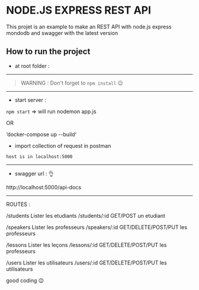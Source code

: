# NODE.JS EXPRESS REST API
This projet is an example to make an REST API with node.js express mondodb and swagger with the latest version

## How to run the project

* at root folder :

-----------------

>  WARNING : Don't forget to `npm install` :wink:

-----------------

* start server :

`npm start`
=> will run nodemon app.js

OR

‘docker-compose up --build‘


* import collection of request in postman 

`host is in localhost:5000`

-----------------

* swagger url : :ok_hand:

http://localhost:5000/api-docs   


-----------------

ROUTES : 

/students Lister les etudiants
/students/:id GET/POST un etudiant

/speakers Lister les professeurs
/speakers/:id GET/DELETE/POST/PUT les professeurs

/lessons Lister les leçons
/lessons/:id GET/DELETE/POST/PUT les professeurs

/users Lister les utilisateurs
/users/:id GET/DELETE/POST/PUT les utilisateurs

good coding :wink:

